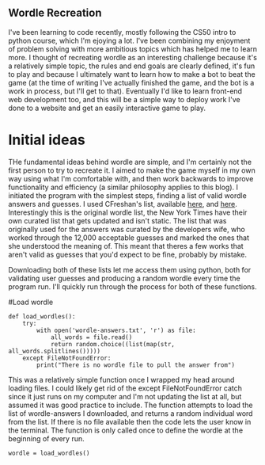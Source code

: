 ## Wordle Recreation

I've been learning to code recently, mostly following the CS50 intro to python course, which I'm ejoying a lot.  I've been combining my enjoyment of problem solving with more ambitious topics which has helped me to learn more.  I thought of recreating wordle as an interesting challenge because it's a relatively simple topic, the rules and end goals are clearly defined, it's fun to play and because I ultimately want to learn how to make a bot to beat the game (at the time of writing I've actually finished the game, and the bot is a work in process, but I'll get to that).  Eventually I'd like to learn front-end web development too, and this will be a simple way to deploy work I've done to a website and get an easily interactive game to play.

# Initial ideas
THe fundamental ideas behind wordle are simple, and I'm certainly not the first person to try to recreate it.  I aimed to make the game myself in my own way using what I'm comfortable with, and then work backwards to improve functionality and efficiency (a similar philosophy applies to this blog).  I initiated the program with the simplest steps, finding a list of valid wordle answers and guesses.  I used CFreshan's list, available [here](https://gist.github.com/cfreshman/a03ef2cba789d8cf00c08f767e0fad7b), and [here](https://gist.github.com/cfreshman/a7b776506c73284511034e63af1017ee).  Interestingly this is the original wordle list, the New York Times have their own curated list that gets updated and isn't static.  The list that was originally used for the answers was curated by the developers wife, who worked through the 12,000 acceptable guesses and marked the ones that she understood the meaning of.  This meant that theres a few works that aren't valid as guesses that you'd expect to be fine, probably by mistake.

Downloading both of these lists let me access them using python, both for validating user guesses and producing a random wordle every time the program run.  I'll quickly run through the process for both of these functions.

#Load wordle
```
def load_wordles():
    try:
        with open('wordle-answers.txt', 'r') as file:
            all_words = file.read()
            return random.choice((list(map(str, all_words.splitlines()))))
    except FileNotFoundError:
        print("There is no wordle file to pull the answer from")
```
This was a relatively simple function once I wrapped my head around loading files.  I could likely get rid of the except FileNotFoundError catch since it just runs on my computer and I'm not updating the list at all, but assumed it was good practice to include.  The function attempts to load the list of wordle-answers I downloaded, and returns a random individual word from the list.  If there is no file available then the code lets the user know in the terminal.  The function is only called once to define the wordle at the beginning of every run.
```
wordle = load_wordles()
```
